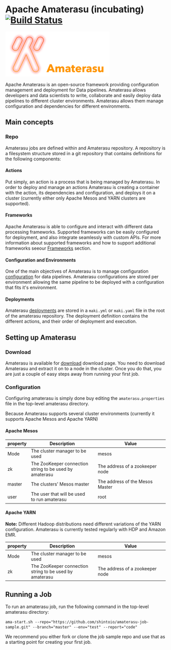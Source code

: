 <!--
  ~ Licensed to the Apache Software Foundation (ASF) under one or more
  ~ contributor license agreements.  See the NOTICE file distributed with
  ~ this work for additional information regarding copyright ownership.
  ~ The ASF licenses this file to You under the Apache License, Version 2.0
  ~ (the "License"); you may not use this file except in compliance with
  ~ the License.  You may obtain a copy of the License at
  ~
  ~      http://www.apache.org/licenses/LICENSE-2.0
  ~
  ~ Unless required by applicable law or agreed to in writing, software
  ~ distributed under the License is distributed on an "AS IS" BASIS,
  ~ WITHOUT WARRANTIES OR CONDITIONS OF ANY KIND, either express or implied.
  ~ See the License for the specific language governing permissions and
  ~ limitations under the License.
  -->

# Apache Amaterasu (incubating) [![Build Status](https://travis-ci.org/apache/incubator-amaterasu.svg?branch=master)](https://travis-ci.org/apache/incubator-amaterasu)

![Apache Amaterasu](images/amaterasu-logo-web.png)                                                        

Apache Amaterasu is an open-source framework providing configuration management and deployment for Data pipelines. Amaterasu allows developers and data scientists to write, collaborate and easily deploy data pipelines to different cluster environments. Amaterasu allows them manage configuration and dependencies for different environments.

## Main concepts

### Repo

Amaterasu jobs are defined within and Amaterasu repository. A repository is a filesystem structure stored in a git repository that contains definitions for the following components: 
 
#### Actions

Put simply, an action is a process that is being managed by Amaterasu. In order to deploy and manage an actions Amaterasu is creating a container with the action, its dependencies and configuration, and deploys it on a cluster (currently either only Apache Mesos and YARN clusters are supported).

#### Frameworks

Apache Amaterasu is able to configure and interact with different data processing frameworks. Supported frameworks can be easily configured for deployment, and also integrate seamlessly with custom APIs. 
For more information about supported frameworks and how to support additional frameworks seeour  [Frameworks](frameworks/) section.

#### Configuration and Environments  

One of the main objectives of Amaterasu is to manage configuration [configuration](config/) for data pipelines. Amaterasu configurations are stored per environment allowing the same pipeline to be deployed with a configuration that fits it's environment.

#### Deployments

Amaterasu [deployments](deployments/) are stored in a `maki.yml` or `maki.yaml` file in the root of the amaterasu repository. The deployment definition contains the different actions, and their order of deployment and execution.

## Setting up Amaterasu  

### Download

Amaterasu is available for [download](http://amaterasu.incubator.apache.org/downloads.html) download page.
You need to download Amaterasu and extract it on to a node in the cluster. Once you do that, you are just a couple of easy steps away from running your first job.

### Configuration

Configuring amaterasu is simply done buy editing the `amaterasu.properties` file in the top-level amaterasu directory. 

Because Amaterasu supports several cluster environments (currently it supports Apache Mesos and Apache YARN) 

#### Apache Mesos

| property   | Description                    | Value          |
| ---------- | ------------------------------ | -------------- |
| Mode       | The cluster manager to be used | mesos          |
| zk         | The ZooKeeper connection<br> string to be used by<br> amaterasu | The address of a zookeeper node  |
| master     | The clusters' Mesos master | The address of the Mesos Master  |
| user       | The user that will be used<br> to run amaterasu | root           |

#### Apache YARN

**Note:**  Different Hadoop distributions need different variations of the YARN configuration. Amaterasu is currently tested regularly with HDP and Amazon EMR. 


| property   | Description                    | Value          |
| ---------- | ------------------------------ | -------------- |
| Mode       | The cluster manager to be used | mesos          |
  | zk         | The ZooKeeper connection<br> string to be used by<br> amaterasu | The address of a zookeeper node  |


## Running a Job

To run an amaterasu job, run the following command in the top-level amaterasu directory:

```
ama-start.sh --repo="https://github.com/shintoio/amaterasu-job-sample.git" --branch="master" --env="test" --report="code" 
```

We recommend you either fork or clone the job sample repo and use that as a starting point for creating your first job.